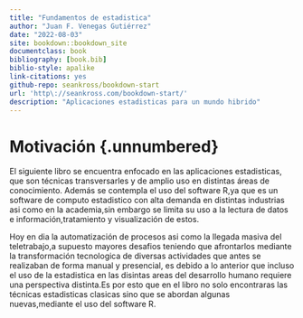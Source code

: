 ```yaml
---
title: "Fundamentos de estadistica"
author: "Juan F. Venegas Gutiérrez"
date: "2022-08-03"
site: bookdown::bookdown_site
documentclass: book
bibliography: [book.bib]
biblio-style: apalike
link-citations: yes
github-repo: seankross/bookdown-start
url: 'http\://seankross.com/bookdown-start/'
description: "Aplicaciones estadisticas para un mundo hibrido"
---
```


# Motivación {.unnumbered}

El siguiente libro se encuentra enfocado en las aplicaciones estadisticas, 
que son técnicas transversarles y de amplio uso en distintas áreas de conocimiento.
Además se contempla el uso del software R,ya que es un software de computo estadistico 
con alta demanda en distintas industrias asi como en la academia,sin embargo se limita su uso
a la lectura de datos e información,tratamiento y visualización de estos.

Hoy en dia la automatización de procesos asi como la llegada masiva del teletrabajo,a supuesto 
mayores desafios teniendo que afrontarlos mediante la transformación tecnologica de diversas actividades que
antes se realizaban de forma manual y presencial, es debido a lo anterior que incluso el uso de la estadistica en 
las disintas areas del desarrollo humano requiere una perspectiva distinta.Es por esto que en el libro no solo encontraras
las técnicas estadisticas clasicas sino que se abordan algunas nuevas,mediante el uso del software R.
